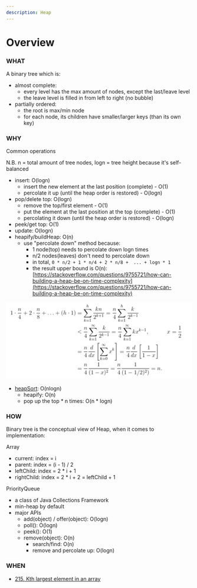 ```yaml
---
description: Heap
---
```


# Overview

### WHAT

A binary tree which is:

* almost complete: 
  * every level has the max amount of nodes, except the last/leave level
  * the leave level is filled in from left to right \(no bubble\)
* partially ordered:
  * the root is max/min node
  * for each node, its children have smaller/larger keys \(than its own key\)

### WHY

Common operations

N.B. n = total amount of tree nodes, logn = tree height because it's self-balanced

* insert: O\(logn\) 
  * insert the new element at the last position \(complete\) - O\(1\)
  * percolate it up \(until the heap order is restored\) - O\(logn\)
* pop/delete top: O\(logn\) 
  * remove the top/first element - O\(1\)
  * put the element at the last position at the top \(complete\) - O\(1\)
  * percolating it down \(until the heap order is restored\) - O\(logn\)
* peek/get top: O\(1\)
* update: O\(logn\)
* heapify/buildHeap: O\(n\)
  * use "percolate down" method because:
    * 1 node\(top\) needs to percolate down logn times
    * n/2 nodes\(leaves\) don't need to percolate down 
    * in total, `0 * n/2 + 1 * n/4 + 2 * n/8 +  ... + logn * 1`
    * the result upper bound is O\(n\): [https://stackoverflow.com/questions/9755721/how-can-building-a-heap-be-on-time-complexity](https://stackoverflow.com/questions/9755721/how-can-building-a-heap-be-on-time-complexity)

![get the infinite value with Taylor Series](../.gitbook/assets/image%20%282%29.png)

* [heapSort](https://app.gitbook.com/@alittlebit/s/algorithm-problems-and-how-to-solve-them/sort/heapsort): O\(nlogn\)
  * heapify: O\(n\)
  * pop up the top \* n times: O\(n \* logn\)

### HOW

Binary tree is the conceptual view of Heap, when it comes to implementation:

Array

* current: index = i
* parent: index = \(i - 1\) / 2
* leftChild: index = 2 \* i + 1
* rightChild: index = 2 \* i + 2 = leftChild + 1

PriorityQueue

* a class of Java Collections Framework 
* min-heap by default
* major APIs
  * add\(object\) / offer\(object\): O\(logn\)
  * poll\(\): O\(logn\)
  * peek\(\): O\(1\)
  * remove\(object\): O\(n\)
    * search/find: O\(n\)
    * remove and percolate up: O\(logn\)

### WHEN

* [215. Kth largest element in an array](https://app.gitbook.com/@alittlebit/s/algorithm-problems-and-how-to-solve-them/sort/215.-kth-largest-element-in-array)

